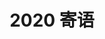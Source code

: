 ---
layout: post
title: 2020 寄语
categories: iOS
description: 谨慎使用 iOS 中的计时器
keywords: keyword1, keyword2
---